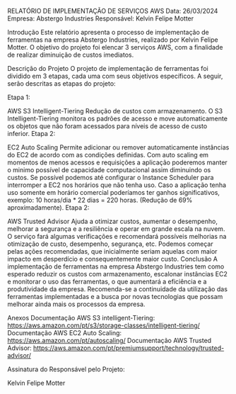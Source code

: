 RELATÓRIO DE IMPLEMENTAÇÃO DE SERVIÇOS AWS
Data: 26/03/2024 Empresa: Abstergo Industries Responsável: Kelvin Felipe Motter

Introdução
Este relatório apresenta o processo de implementação de ferramentas na empresa Abstergo Industries, realizado por Kelvin Felipe Motter. O objetivo do projeto foi elencar 3 serviços AWS, com a finalidade de realizar diminuição de custos imediatos.

Descrição do Projeto
O projeto de implementação de ferramentas foi dividido em 3 etapas, cada uma com seus objetivos específicos. A seguir, serão descritas as etapas do projeto:

Etapa 1:

AWS S3 Intelligent-Tiering
Redução de custos com armazenamento.
O S3 Intelligent-Tiering monitora os padrões de acesso e move automaticamente os objetos que não foram acessados para níveis de acesso de custo inferior.
Etapa 2:

EC2 Auto Scaling
Permite adicionar ou remover automaticamente instâncias do EC2 de acordo com as condições definidas.
Com auto scaling em momentos de menos acessos e requisições a aplicação poderemos manter o minimo possível de capacidade computacional assim diminuindo os custos. Se possível podemos até configurar o Instance Scheduler para interromper a EC2 nos horários que não tenha uso. Caso a aplicação tenha uso somente em horário comercial poderíamos ter ganhos significativos, exemplo: 10 horas/dia * 22 dias = 220 horas. (Redução de 69% aproximadamente).
Etapa 2:

AWS Trusted Advisor
Ajuda a otimizar custos, aumentar o desempenho, melhorar a segurança e a resiliência e operar em grande escala na nuvem.
O serviço fará algumas verificações e recomendará possíveis melhorias na otimização de custo, desempenho, segurança, etc. Podemos começar pelas ações recomendadas, que inicialmente seriam aquelas com maior impacto em desperdício e consequentemente maior custo.
Conclusão
A implementação de ferramentas na empresa Abstergo Industries tem como esperado reduzir os custos com armazenamento, escalonar instâncias EC2 e monitorar o uso das ferramentas, o que aumentará a eficiência e a produtividade da empresa. Recomenda-se a continuidade da utilização das ferramentas implementadas e a busca por novas tecnologias que possam melhorar ainda mais os processos da empresa.

Anexos
Documentação AWS S3 intelligent-Tiering: https://aws.amazon.com/pt/s3/storage-classes/intelligent-tiering/ Documentação AWS EC2 Auto Scaling: https://aws.amazon.com/pt/autoscaling/ Documentação AWS Trusted Advisor: https://aws.amazon.com/pt/premiumsupport/technology/trusted-advisor/

Assinatura do Responsável pelo Projeto:

Kelvin Felipe Motter
